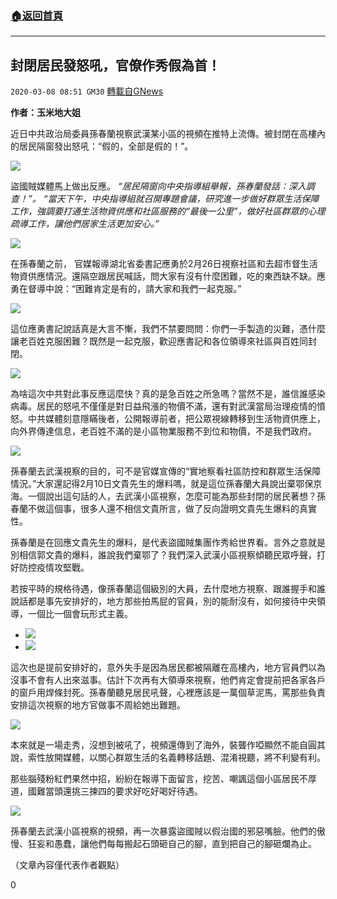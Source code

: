 ###  [:house:返回首頁](https://github.com/ourhimalayas/txt)
---

## 封閉居民發怒吼，官僚作秀假為首！
`2020-03-08 08:51 GM30` [轉載自GNews](https://gnews.org/zh-hant/133469/)

**作者：玉米地大姐**

近日中共政治局委員孫春蘭視察武漢某小區的視頻在推特上流傳。被封閉在高樓內的居民隔窗發出怒吼：“假的，全部是假的！”。

![](https://s3-ap-northeast-1.amazonaws.com/news.guo.offload.media/wp-content/uploads/2020/03/07195215/1-26.jpg)

盜國賊媒體馬上做出反應。 *“居民隔窗向中央指導組舉報，孫春蘭發話：深入調查！”。 “當天下午，中央指導組就召開專題會議，研究進一步做好群眾生活保障工作，強調要打通生活物資供應和社區服務的“最後一公里”，做好社區群眾的心理疏導工作，讓他們居家生活更加安心。”*

![](https://s3-ap-northeast-1.amazonaws.com/news.guo.offload.media/wp-content/uploads/2020/03/07195242/2-7.jpg)

在孫春蘭之前， 官媒報導湖北省委書記應勇於2月26日視察社區和去超市督生活物資供應情況。還隔空跟居民喊話，問大家有沒有什麼困難，吃的東西缺不缺。應勇在督導中說：“困難肯定是有的，請大家和我們一起克服。”

![](https://s3-ap-northeast-1.amazonaws.com/news.guo.offload.media/wp-content/uploads/2020/03/07195309/3-3.jpg)

這位應勇書記說話真是大言不慚，我們不禁要問問：你們一手製造的災難，憑什麼讓老百姓克服困難？既然是一起克服，歡迎應書記和各位領導來社區與百姓同封閉。

![](https://s3-ap-northeast-1.amazonaws.com/news.guo.offload.media/wp-content/uploads/2020/03/07195339/4-3.jpg)

為啥這次中共對此事反應這麼快？真的是急百姓之所急嗎？當然不是，誰信誰感染病毒。居民的怒吼不僅僅是對日益飛漲的物價不滿，還有對武漢當局治理疫情的憤怒。中共媒體刻意隱瞞後者，公開報導前者，把公眾視線轉移到生活物資供應上，向外界傳達信息，老百姓不滿的是小區物業服務不到位和物價，不是我們政府。

![](https://s3-ap-northeast-1.amazonaws.com/news.guo.offload.media/wp-content/uploads/2020/03/07195431/5-1.jpg)

孫春蘭去武漢視察的目的，可不是官媒宣傳的“實地察看社區防控和群眾生活保障情況。”大家還記得2月10日文貴先生的爆料嗎，就是這位孫春蘭大員說出棄鄂保京海。一個說出這句話的人，去武漢小區視察，怎麼可能為那些封閉的居民著想？孫春蘭不做這個事，很多人還不相信文貴所言，做了反向證明文貴先生爆料的真實性。

孫春蘭是在回應文貴先生的爆料，是代表盜國賊集團作秀給世界看。言外之意就是別相信郭文貴的爆料，誰說我們棄鄂了？我們深入武漢小區視察傾聽民眾呼聲，打好防控疫情攻堅戰。

若按平時的規格待遇，像孫春蘭這個級別的大員，去什麼地方視察、跟誰握手和誰說話都是事先安排好的，地方那些拍馬屁的官員，別的能耐沒有，如何接待中央領導，一個比一個會玩形式主義。

- ![](https://s3-ap-northeast-1.amazonaws.com/news.guo.offload.media/wp-content/uploads/2020/03/07195532/6-1.jpg)
- ![](https://s3-ap-northeast-1.amazonaws.com/news.guo.offload.media/wp-content/uploads/2020/03/07195557/7-2.jpg)


這次也是提前安排好的，意外失手是因為居民都被隔離在高樓內，地方官員們以為沒事不會有人出來滋事。估計下次再有大領導來視察，他們肯定會提前把各家各戶的窗戶用焊條封死。孫春蘭聽見居民吼聲，心裡應該是一萬個草泥馬，罵那些負責安排這次視察的地方官做事不周給她出難題。

![](https://s3-ap-northeast-1.amazonaws.com/news.guo.offload.media/wp-content/uploads/2020/03/07195625/9-3.png)

本來就是一場走秀，沒想到被吼了，視頻還傳到了海外，裝聾作啞顯然不能自圓其說，索性放開媒體，以關心群眾生活的名義轉移話題、混淆視聽，將不利變有利。

那些腦殘粉紅們果然中招，紛紛在報導下面留言，挖苦、嘲諷這個小區居民不厚道，國難當頭還挑三揀四的要求好吃好喝好待遇。

![](https://s3-ap-northeast-1.amazonaws.com/news.guo.offload.media/wp-content/uploads/2020/03/07195655/8.jpg)

孫春蘭去武漢小區視察的視頻，再一次暴露盜國賊以假治國的邪惡嘴臉。他們的傲慢、狂妄和愚蠢，讓他們每每搬起石頭砸自己的腳，直到把自己的腳砸爛為止。

（文章內容僅代表作者觀點）

0
